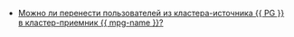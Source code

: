 * [Можно ли перенести пользователей из кластера-источника {{ PG }} в кластер-приемник {{ mpg-name }}?](#user-migration)
